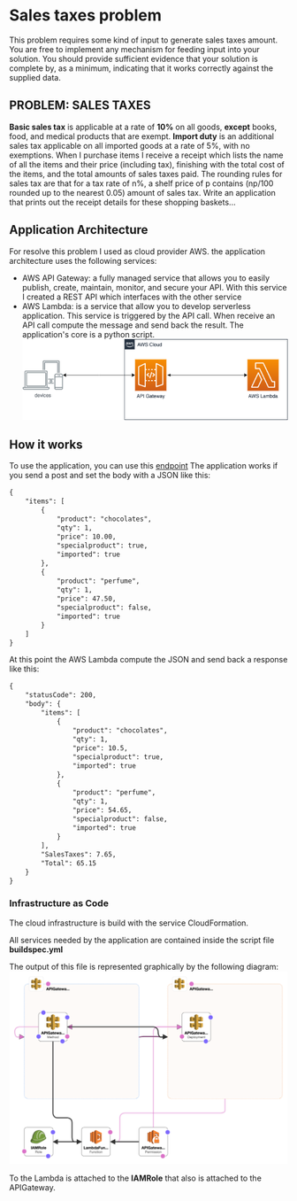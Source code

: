# Sales taxes problem
This problem requires some kind of input to generate sales taxes amount. You are free to implement any mechanism for feeding input into your solution. You should provide sufficient evidence that your solution is complete by, as a minimum, indicating that it works correctly against the supplied data.
## PROBLEM: SALES TAXES
**Basic sales tax** is applicable at a rate of **10%** on all goods, **except** books, food, and medical products that are exempt. **Import duty** is an additional sales tax applicable on all imported goods at a rate of 5%, with no exemptions.
When I purchase items I receive a receipt which lists the name of all the items and their price (including tax), finishing with the total cost of the items, and the total amounts of sales taxes paid. The rounding rules for sales tax are that for a tax rate of n%, a shelf price of p contains (np/100 rounded up to the nearest 0.05) amount of sales tax.
Write an application that prints out the receipt details for these shopping baskets...


## Application Architecture
For resolve this problem I used as cloud provider AWS.
the application architecture uses the following services: 
- AWS API Gateway: a fully managed service that allows you to easily publish, create, maintain, monitor, and secure your API. With this service I created a REST API which interfaces with the other service
- AWS Lambda: is a service that allow you to develop serverless application. This service is triggered by the API call. When receive an API call compute the message and send back the result. The application's core is a python script.
![](ArchitectureDiagram.png) 

## How it works
To use the application, you can use this [endpoint](https://xn37574vlj.execute-api.us-east-2.amazonaws.com/Prod/lambda_sales-taxes-calculator)
The application works if you send a post and set the body with a JSON like this:
```
{
    "items": [
        {
            "product": "chocolates",
            "qty": 1,
            "price": 10.00,
            "specialproduct": true,
            "imported": true
        },
        {
            "product": "perfume",
            "qty": 1,
            "price": 47.50,
            "specialproduct": false,
            "imported": true
        }
    ]
}
```
At this point the AWS Lambda compute the JSON and send back a response like this:
```
{
    "statusCode": 200,
    "body": {
        "items": [
            {
                "product": "chocolates",
                "qty": 1,
                "price": 10.5,
                "specialproduct": true,
                "imported": true
            },
            {
                "product": "perfume",
                "qty": 1,
                "price": 54.65,
                "specialproduct": false,
                "imported": true
            }
        ],
        "SalesTaxes": 7.65,
        "Total": 65.15
    }
}
```
### Infrastructure as Code
The cloud infrastructure is build with the service CloudFormation. 

All services needed by the application are contained inside the script file **buildspec.yml**

The output of this file is represented graphically by the following diagram:
![](cloudformation.png)

To the Lambda is attached to the **IAMRole** that also is attached to the APIGateway. 